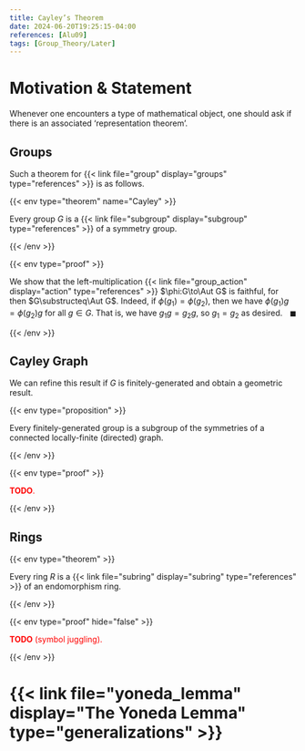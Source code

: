 ```yaml
---
title: Cayley’s Theorem
date: 2024-06-20T19:25:15-04:00
references: [Alu09]
tags: [Group_Theory/Later]
---
```


# Motivation & Statement

Whenever one encounters a type of mathematical object, one should ask if there is an associated ‘representation theorem’.

<div class="space"></div>

## Groups

Such a theorem for {{< link file="group" display="groups" type="references" >}} is as follows.

{{< env type="theorem" name="Cayley" >}}

Every group $G$ is a {{< link file="subgroup" display="subgroup" type="references" >}} of a symmetry group.

{{< /env >}}

{{< env type="proof" >}}

We show that the left-multiplication {{< link file="group_action" display="action" type="references" >}} $\phi:G\to\Aut G$ is faithful, for then $G\substructeq\Aut G$. Indeed, if $\phi(g_1)=\phi(g_2)$, then we have $\phi(g_1)g=\phi(g_2)g$ for all $g\in G$. That is, we have $g_1g=g_2g$, so $g_1=g_2$ as desired.<span style="float:right;">$\blacksquare$</span>

{{< /env >}}

<div class="space"></div>

## Cayley Graph

We can refine this result if $G$ is finitely-generated and obtain a geometric result.

{{< env type="proposition" >}}

Every finitely-generated group is a subgroup of the symmetries of a connected locally-finite (directed) graph.

{{< /env >}}

{{< env type="proof" >}}

<span style="color:red">**TODO**.</span>

{{< /env >}}

<div class="space"></div>

## Rings

{{< env type="theorem" >}}

Every ring $R$ is a {{< link file="subring" display="subring" type="references" >}} of an endomorphism ring.

{{< /env >}}

{{< env type="proof" hide="false" >}}

<span style="color:red">**TODO** (symbol juggling).</span>

{{< /env >}}

# {{< link file="yoneda_lemma" display="The Yoneda Lemma" type="generalizations" >}}


